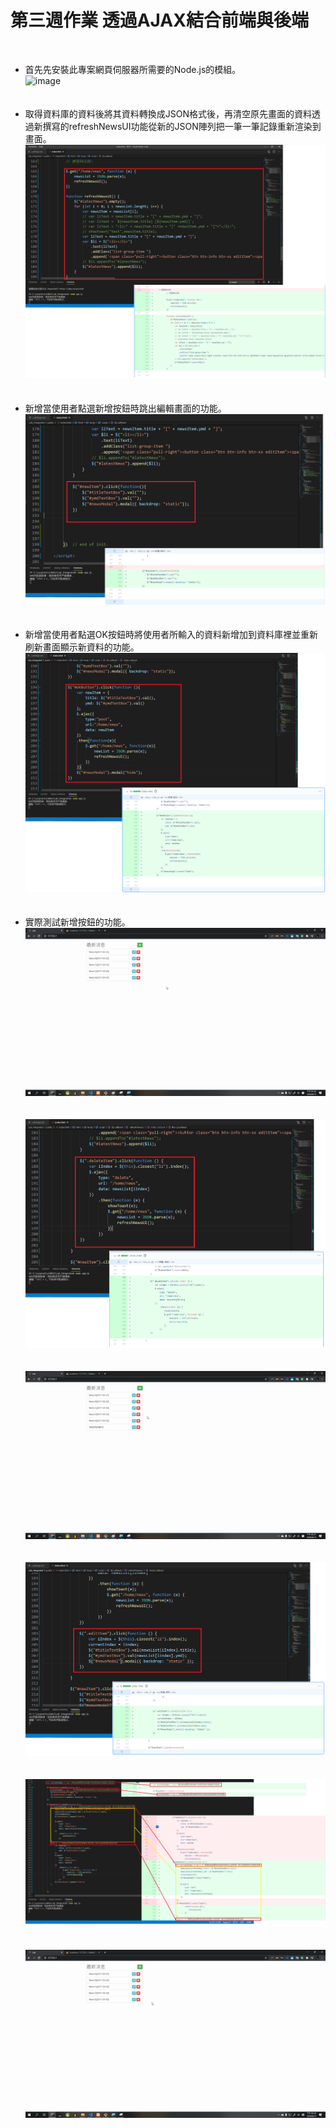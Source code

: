 # 第三週作業 透過AJAX結合前端與後端
<br >

- 首先先安裝此專案網頁伺服器所需要的Node.js的模組。<br >
  ![image](https://github.com/elmerlast/homeWork_0814/blob/master/step_screenshot/Install_modules_using_nmp.gif)<br /><br /><br />
- 取得資料庫的資料後將其資料轉換成JSON格式後，再清空原先畫面的資料透過新撰寫的refreshNewsUI功能從新的JSON陣列把一筆一筆記錄重新渲染到畫面。
  ![image](https://github.com/elmerlast/homeWork_0814/blob/master/step_screenshot/adding_refresh_function.png)<br /><br /><br />
- 新增當使用者點選新增按鈕時跳出編輯畫面的功能。
  ![image](https://github.com/elmerlast/homeWork_0814/blob/master/step_screenshot/adding_newitem_function.png)<br /><br /><br />
- 新增當使用者點選OK按鈕時將使用者所輸入的資料新增加到資料庫裡並重新刷新畫面顯示新資料的功能。
  ![image](https://github.com/elmerlast/homeWork_0814/blob/master/step_screenshot/adding_okbutton_function.png)<br /><br /><br />
- 實際測試新增按鈕的功能。<br />
  ![image](https://github.com/elmerlast/homeWork_0814/blob/master/step_screenshot/Add_record.gif)<br /><br /><br />
  ![image](https://github.com/elmerlast/homeWork_0814/blob/master/step_screenshot/adding_delete_function.png)<br /><br /><br />
  ![image](https://github.com/elmerlast/homeWork_0814/blob/master/step_screenshot/Delete_record_function.gif)<br /><br /><br />
  ![image](https://github.com/elmerlast/homeWork_0814/blob/master/step_screenshot/adding_edititembox_function.png)<br /><br /><br />
  ![image](https://github.com/elmerlast/homeWork_0814/blob/master/step_screenshot/adding_logic_of_okbutton.png)<br /><br /><br />
  ![image](https://github.com/elmerlast/homeWork_0814/blob/master/step_screenshot/adding_logic_of_okbutton.gif)<br /><br /><br />
